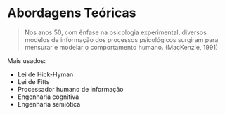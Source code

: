 # Abordagens Teóricas

> Nos anos 50, com ênfase na psicologia experimental, diversos modelos de informação dos processos psicológicos surgiram para mensurar e modelar o comportamento humano. \(MacKenzie, 1991\)

Mais usados:

* Lei de Hick-Hyman
* Lei de Fitts
* Processador humano de informação
* Engenharia cognitiva
* Engenharia semiótica




